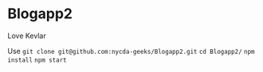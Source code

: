 # Blogapp2

Love Kevlar


Use
`git clone git@github.com:nycda-geeks/Blogapp2.git`
`cd Blogapp2/`
`npm install`
`npm start`
